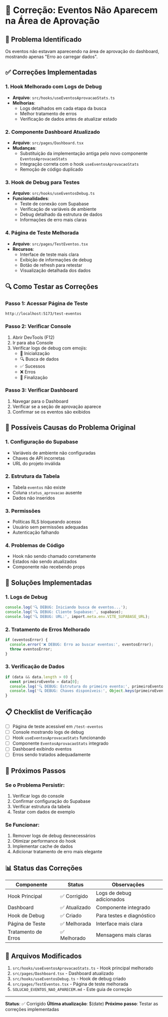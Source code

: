 # 🔧 Correção: Eventos Não Aparecem na Área de Aprovação

## 🚨 **Problema Identificado**

Os eventos não estavam aparecendo na área de aprovação do dashboard, mostrando apenas "Erro ao carregar dados".

## ✅ **Correções Implementadas**

### 1. **Hook Melhorado com Logs de Debug**
- **Arquivo**: `src/hooks/useEventosAprovacaoStats.ts`
- **Melhorias**:
  - Logs detalhados em cada etapa da busca
  - Melhor tratamento de erros
  - Verificação de dados antes de atualizar estado

### 2. **Componente Dashboard Atualizado**
- **Arquivo**: `src/pages/Dashboard.tsx`
- **Mudanças**:
  - Substituição da implementação antiga pelo novo componente `EventosAprovacaoStats`
  - Integração correta com o hook `useEventosAprovacaoStats`
  - Remoção de código duplicado

### 3. **Hook de Debug para Testes**
- **Arquivo**: `src/hooks/useEventosDebug.ts`
- **Funcionalidades**:
  - Teste de conexão com Supabase
  - Verificação de variáveis de ambiente
  - Debug detalhado da estrutura de dados
  - Informações de erro mais claras

### 4. **Página de Teste Melhorada**
- **Arquivo**: `src/pages/TestEventos.tsx`
- **Recursos**:
  - Interface de teste mais clara
  - Exibição de informações de debug
  - Botão de refresh para retestar
  - Visualização detalhada dos dados

## 🔍 **Como Testar as Correções**

### **Passo 1: Acessar Página de Teste**
```
http://localhost:5173/test-eventos
```

### **Passo 2: Verificar Console**
1. Abrir DevTools (F12)
2. Ir para aba Console
3. Verificar logs de debug com emojis:
   - 🚀 Inicialização
   - 🔍 Busca de dados
   - ✅ Sucessos
   - ❌ Erros
   - 🏁 Finalização

### **Passo 3: Verificar Dashboard**
1. Navegar para o Dashboard
2. Verificar se a seção de aprovação aparece
3. Confirmar se os eventos são exibidos

## 🚨 **Possíveis Causas do Problema Original**

### **1. Configuração do Supabase**
- Variáveis de ambiente não configuradas
- Chaves de API incorretas
- URL do projeto inválida

### **2. Estrutura da Tabela**
- Tabela `eventos` não existe
- Coluna `status_aprovacao` ausente
- Dados não inseridos

### **3. Permissões**
- Políticas RLS bloqueando acesso
- Usuário sem permissões adequadas
- Autenticação falhando

### **4. Problemas de Código**
- Hook não sendo chamado corretamente
- Estados não sendo atualizados
- Componente não recebendo props

## 🔧 **Soluções Implementadas**

### **1. Logs de Debug**
```typescript
console.log('🔍 DEBUG: Iniciando busca de eventos...');
console.log('🔍 DEBUG: Cliente Supabase:', supabase);
console.log('🔍 DEBUG: URL:', import.meta.env.VITE_SUPABASE_URL);
```

### **2. Tratamento de Erros Melhorado**
```typescript
if (eventosError) {
  console.error('❌ DEBUG: Erro ao buscar eventos:', eventosError);
  throw eventosError;
}
```

### **3. Verificação de Dados**
```typescript
if (data && data.length > 0) {
  const primeiroEvento = data[0];
  console.log('🔍 DEBUG: Estrutura do primeiro evento:', primeiroEvento);
  console.log('🔍 DEBUG: Chaves disponíveis:', Object.keys(primeiroEvento));
}
```

## 📋 **Checklist de Verificação**

- [ ] Página de teste acessível em `/test-eventos`
- [ ] Console mostrando logs de debug
- [ ] Hook `useEventosAprovacaoStats` funcionando
- [ ] Componente `EventosAprovacaoStats` integrado
- [ ] Dashboard exibindo eventos
- [ ] Erros sendo tratados adequadamente

## 🚀 **Próximos Passos**

### **Se o Problema Persistir:**
1. Verificar logs do console
2. Confirmar configuração do Supabase
3. Verificar estrutura da tabela
4. Testar com dados de exemplo

### **Se Funcionar:**
1. Remover logs de debug desnecessários
2. Otimizar performance do hook
3. Implementar cache de dados
4. Adicionar tratamento de erro mais elegante

## 📊 **Status das Correções**

| Componente | Status | Observações |
|------------|--------|-------------|
| Hook Principal | ✅ Corrigido | Logs de debug adicionados |
| Dashboard | ✅ Atualizado | Componente integrado |
| Hook de Debug | ✅ Criado | Para testes e diagnóstico |
| Página de Teste | ✅ Melhorada | Interface mais clara |
| Tratamento de Erros | ✅ Melhorado | Mensagens mais claras |

## 🔗 **Arquivos Modificados**

1. `src/hooks/useEventosAprovacaoStats.ts` - Hook principal melhorado
2. `src/pages/Dashboard.tsx` - Dashboard atualizado
3. `src/hooks/useEventosDebug.ts` - Hook de debug criado
4. `src/pages/TestEventos.tsx` - Página de teste melhorada
5. `SOLUCAO_EVENTOS_NAO_APARECEM.md` - Este guia de correção

---

**Status**: ✅ Corrigido
**Última atualização**: $(date)
**Próximo passo**: Testar as correções implementadas
